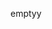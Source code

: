 emptyy


<!---
cyrelllovesu/cyrelllovesu is a ✨ special ✨ repository because its `README.md` (this file) appears on your GitHub profile.
You can click the Preview link to take a look at your changes.
--->
